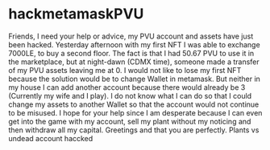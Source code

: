 # hackmetamaskPVU
Friends, I need your help or advice, my PVU account and assets have just been hacked. Yesterday afternoon with my first NFT I was able to exchange 7000LE, to buy a second floor. The fact is that I had 50.67 PVU to use it in the marketplace, but at night-dawn (CDMX time), someone made a transfer of my PVU assets leaving me at 0. I would not like to lose my first NFT because the solution would be to change Wallet in metamask. But neither in my house I can add another account because there would already be 3 (Currently my wife and I play). I do not know what I can do so that I could change my assets to another Wallet so that the account would not continue to be misused. I hope for your help since I am desperate because I can even get into the game with my account, sell my plant without my noticing and then withdraw all my capital. Greetings and that you are perfectly. 
Plants vs undead account haccked

